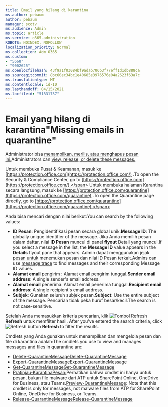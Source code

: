 ```yaml
---
title: Email yang hilang di karantina
ms.author: pebaum
author: pebaum
manager: scotv
ms.audience: Admin
ms.topic: article
ms.service: o365-administration
ROBOTS: NOINDEX, NOFOLLOW
localization_priority: Normal
ms.collection: Adm_O365
ms.custom:
- "5668"
- "9002625"
ms.openlocfilehash: 43f9a1f03084bf9adab706b3f77eff1d1db888ca
ms.sourcegitcommit: 8bc60ec34bc1e40685e3976576e04a2623f63a7c
ms.translationtype: MT
ms.contentlocale: id-ID
ms.lasthandoff: 04/15/2021
ms.locfileid: "51831737"
---
```

# <a name="missing-emails-in-quarantine"></a><span data-ttu-id="ea11b-102">Email yang hilang di karantina"</span><span class="sxs-lookup"><span data-stu-id="ea11b-102">Missing emails in quarantine"</span></span>

<span data-ttu-id="ea11b-103">Administrator bisa [menampilkan, merilis, atau menghapus pesan ini.](https://docs.microsoft.com/microsoft-365/security/office-365-security/manage-quarantined-messages-and-files?view=o365-worldwide)</span><span class="sxs-lookup"><span data-stu-id="ea11b-103">Administrators can [view, release, or delete these messages.](https://docs.microsoft.com/microsoft-365/security/office-365-security/manage-quarantined-messages-and-files?view=o365-worldwide)</span></span>

<span data-ttu-id="ea11b-104">Untuk membuka Pusat & Keamanan, masuk ke [https://protection.office.com](https://protection.office.com/) .</span><span class="sxs-lookup"><span data-stu-id="ea11b-104">To open the Security & Compliance Center, go to [https://protection.office.com](https://protection.office.com/).</span></span> <span data-ttu-id="ea11b-105">Untuk membuka halaman Karantina secara langsung, masuk ke [https://protection.office.com/quarantine](https://protection.office.com/quarantine) .</span><span class="sxs-lookup"><span data-stu-id="ea11b-105">To open the Quarantine page directly, go to [https://protection.office.com/quarantine](https://protection.office.com/quarantine).</span></span>  

<span data-ttu-id="ea11b-106">Anda bisa mencari dengan nilai berikut:</span><span class="sxs-lookup"><span data-stu-id="ea11b-106">You can search by the following values:</span></span>  

- <span data-ttu-id="ea11b-107">**ID Pesan**: Pengidentifikasi pesan secara global unik.</span><span class="sxs-lookup"><span data-stu-id="ea11b-107">**Message ID**: The globally unique identifier of the message.</span></span> <span data-ttu-id="ea11b-108">Jika Anda memilih pesan dalam daftar, nilai  **ID Pesan**  muncul di panel  **flyout**  Detail yang muncul.</span><span class="sxs-lookup"><span data-stu-id="ea11b-108">If you select a message in the list, the  **Message ID**  value appears in the  **Details**  flyout pane that appears.</span></span> <span data-ttu-id="ea11b-109">Admin dapat menggunakan jejak [pesan untuk](https://docs.microsoft.com/microsoft-365/security/office-365-security/message-trace-scc?view=o365-worldwide) menemukan pesan dan nilai ID Pesan terkait.</span><span class="sxs-lookup"><span data-stu-id="ea11b-109">Admins can use [message trace](https://docs.microsoft.com/microsoft-365/security/office-365-security/message-trace-scc?view=o365-worldwide) to find messages and their corresponding Message ID values.</span></span>
- <span data-ttu-id="ea11b-110">**Alamat email** pengirim : Alamat email pengirim tunggal.</span><span class="sxs-lookup"><span data-stu-id="ea11b-110">**Sender email address**: A single sender's email address.</span></span>
- <span data-ttu-id="ea11b-111">**Alamat email** penerima: Alamat email penerima tunggal.</span><span class="sxs-lookup"><span data-stu-id="ea11b-111">**Recipient email address**: A single recipient's email address.</span></span>
- <span data-ttu-id="ea11b-112">**Subjek**: Gunakan seluruh subjek pesan.</span><span class="sxs-lookup"><span data-stu-id="ea11b-112">**Subject**: Use the entire subject of the message.</span></span> <span data-ttu-id="ea11b-113">Pencarian tidak peka huruf besar/kecil.</span><span class="sxs-lookup"><span data-stu-id="ea11b-113">The search is not case-sensitive.</span></span>

<span data-ttu-id="ea11b-114">Setelah Anda memasukkan kriteria pencarian, klik ![ Tombol Refresh ](https://docs.microsoft.com/microsoft-365/media/scc-quarantine-refresh.png?view=o365-worldwide) **Refresh** untuk memfilter hasil.  </span><span class="sxs-lookup"><span data-stu-id="ea11b-114">After you've entered the search criteria, click  ![Refresh button](https://docs.microsoft.com/microsoft-365/media/scc-quarantine-refresh.png?view=o365-worldwide)  **Refresh**  to filter the results.</span></span>

<span data-ttu-id="ea11b-115">Cmdlets yang Anda gunakan untuk menampilkan dan mengelola pesan dan file di karantina adalah:</span><span class="sxs-lookup"><span data-stu-id="ea11b-115">The cmdlets you use to view and manages messages and files in quarantine are:</span></span>
- [<span data-ttu-id="ea11b-116">Delete-QuarantineMessage</span><span class="sxs-lookup"><span data-stu-id="ea11b-116">Delete-QuarantineMessage</span></span>](https://docs.microsoft.com/powershell/module/exchange/delete-quarantinemessage)
- [<span data-ttu-id="ea11b-117">Export-QuarantineMessage</span><span class="sxs-lookup"><span data-stu-id="ea11b-117">Export-QuarantineMessage</span></span>](https://docs.microsoft.com/powershell/module/exchange/export-quarantinemessage)
- [<span data-ttu-id="ea11b-118">Get-QuarantineMessage</span><span class="sxs-lookup"><span data-stu-id="ea11b-118">Get-QuarantineMessage</span></span>](https://docs.microsoft.com/powershell/module/exchange/get-quarantinemessage)
- <span data-ttu-id="ea11b-119">[Pratinjau-KarantinaPesan:](https://docs.microsoft.com/powershell/module/exchange/preview-quarantinemessage)Perhatikan bahwa cmdlet ini hanya untuk pesan, bukan file malware dari ATP untuk SharePoint Online, OneDrive for Business, atau Teams.</span><span class="sxs-lookup"><span data-stu-id="ea11b-119">[Preview-QuarantineMessage](https://docs.microsoft.com/powershell/module/exchange/preview-quarantinemessage): Note that this cmdlet is only for messages, not malware files from ATP for SharePoint Online, OneDrive for Business, or Teams.</span></span>
- [<span data-ttu-id="ea11b-120">Release-QuarantineMessage</span><span class="sxs-lookup"><span data-stu-id="ea11b-120">Release-QuarantineMessage</span></span>](https://docs.microsoft.com/powershell/module/exchange/release-quarantinemessage)